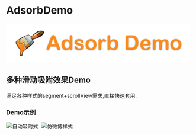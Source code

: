 # AdsorbDemo
<img width="500" height="" src="https://github.com/Shin1122/AdsorbDemo/blob/master/AdsorbDemo.png"/>

## 多种滑动吸附效果Demo
满足各种样式的segment+scrollView需求,直接快速套用.

### Demo示例
<img width="260" height="" src="https://github.com/Shin1122/AdsorbDemo/blob/master/demo1.2.gif" alt="自动吸附式" />  <img width="260" height="" src="https://github.com/Shin1122/AdsorbDemo/blob/master/weibodemo.gif" alt="仿微博样式" />
